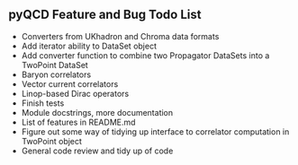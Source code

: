 pyQCD Feature and Bug Todo List
-------------------------------

- Converters from UKhadron and Chroma data formats
- Add iterator ability to DataSet object
- Add converter function to combine two Propagator DataSets into a TwoPoint DataSet
- Baryon correlators
- Vector current correlators
- Linop-based Dirac operators
- Finish tests
- Module docstrings, more documentation
- List of features in README.md
- Figure out some way of tidying up interface to correlator computation in TwoPoint object
- General code review and tidy up of code

